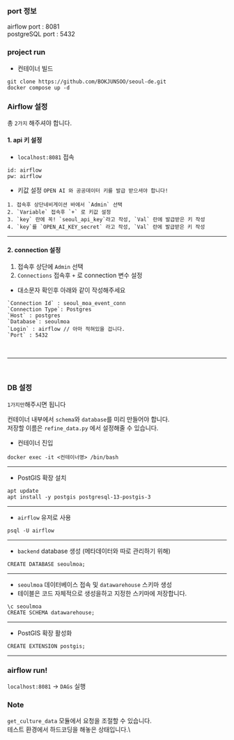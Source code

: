 ### port 정보

airflow port : 8081\
postgreSQL port : 5432


### project run
- 컨테이너 빌드
```
git clone https://github.com/BOKJUNSOO/seoul-de.git
docker compose up -d
```

### Airflow 설정
총 `2가지` 해주셔야 합니다.
#### 1. api 키 설정
- `localhost:8081` 접속
  
```
id: airflow
pw: airflow
```

- 키값 설정
`OPEN AI 와 공공데이터 키를 발급 받으셔야 합니다!`

```
1. 접속후 상단네비게이션 바에서 `Admin` 선택
2. `Variable` 접속후 `+` 로 키값 설정
3. `key` 란에 꼭! `seoul_api_key`라고 작성, `Val` 란에 발급받은 키 작성
4. `key`를 `OPEN_AI_KEY_secret` 라고 작성, `Val` 란에 발급받은 키 작성
```
---
#### 2. connection 설정


1. 접속후 상단에 `Admin` 선택
2. `Connections` 접속후 `+` 로 connection 변수 설정

- 대소문자 확인후 아래와 같이 작성해주세요
```
`Connection Id` : seoul_moa_event_conn
`Connection Type`: Postgres
`Host` : postgres
`Database`: seoulmoa
`Login` : airflow // 아마 적혀있을 겁니다.
`Port` : 5432
```
<br>

---
<br>

### DB 설정
`1가지만`해주시면 됩니다

컨테이너 내부에서 `schema`와 `database`를 미리 만들어야 합니다.\
저장할 이름은 `refine_data.py` 에서 설정해줄 수 있습니다.
- 컨테이너 진입
```
docker exec -it <컨테이너명> /bin/bash
```
---
- PostGIS 확장 설치
```
apt update
apt install -y postgis postgresql-13-postgis-3
```
---
- `airflow` 유저로 사용
```
psql -U airflow
```
---
- `backend` database 생성 (메타데이터와 따로 관리하기 위해)
```
CREATE DATABASE seoulmoa;
```
---
- `seoulmoa` 데이터베이스 접속 및 `datawarehouse` 스키마 생성
- 테이블은 코드 자체적으로 생성을하고 지정한 스키마에 저장합니다.
```
\c seoulmoa
CREATE SCHEMA datawarehouse;
```
---
- PostGIS 확장 활성화
```
CREATE EXTENSION postgis;
```
---

### airflow run!

`localhost:8081` -> `DAGs` 실행

### Note
`get_culture_data` 모듈에서 요청을 조절할 수 있습니다.\
테스트 환경에서 하드코딩을 해놓은 상태입니다.\
